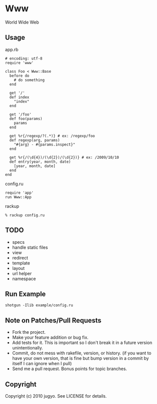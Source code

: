 Www
====

World Wide Web

Usage
----

app.rb

    # encoding: utf-8
    require 'www'

    class Foo < Www::Base
      before do
        # do something
      end

      get '/'
      def index
        "index"
      end

      get '/foo'
      def foo(params)
        params
      end

      get %r{/regexp/?(.*)} # ex: /regexp/foo
      def regexp(arg, params)
        "#{arg} - #{params.inspect}"
      end

      get %r{/(\d{4})/(\d{2})/(\d{2})} # ex: /2009/10/10
      def entry(year, month, date)
        [year, month, date]
      end
    end

config.ru

    require 'app'
    run Www::App

rackup

    % rackup config.ru

TODO
----

* specs
* handle static files
* view
* redirect
* template
* layout
* url helper
* namespace

Run Example
----

    shotgun -Ilib example/config.ru

Note on Patches/Pull Requests
----
 
* Fork the project.
* Make your feature addition or bug fix.
* Add tests for it. This is important so I don't break it in a
  future version unintentionally.
* Commit, do not mess with rakefile, version, or history.
  (if you want to have your own version, that is fine but bump version in a commit by itself I can ignore when I pull)
* Send me a pull request. Bonus points for topic branches.

Copyright
----

Copyright (c) 2010 jugyo. See LICENSE for details.
